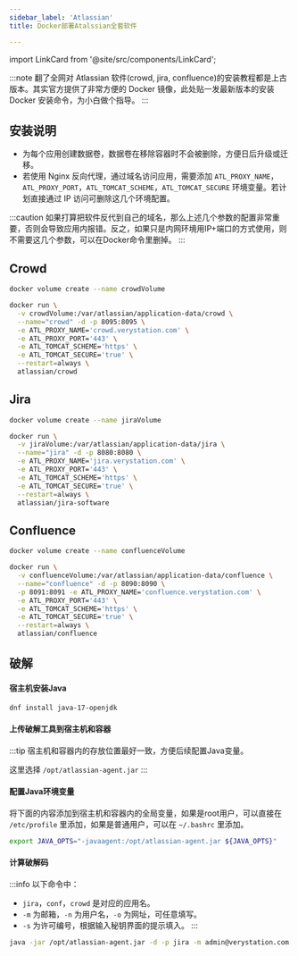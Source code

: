 ```yaml
---
sidebar_label: 'Atlassian'
title: Docker部署Atalssian全套软件

---
```


import LinkCard from '@site/src/components/LinkCard';

:::note
翻了全网对 Atlassian 软件(crowd, jira, confluence)的安装教程都是上古版本。其实官方提供了非常方便的 Docker 镜像，此处贴一发最新版本的安装 Docker 安装命令，为小白做个指导。
:::

## 安装说明

- 为每个应用创建数据卷，数据卷在移除容器时不会被删除，方便日后升级或迁移。
- 若使用 Nginx 反向代理，通过域名访问应用，需要添加 `ATL_PROXY_NAME`，`ATL_PROXY_PORT`，`ATL_TOMCAT_SCHEME`，`ATL_TOMCAT_SECURE` 环境变量。若计划直接通过 IP 访问可删除这几个环境配置。

:::caution
如果打算把软件反代到自己的域名，那么上述几个参数的配置非常重要，否则会导致应用内报错。反之，如果只是内网环境用IP+端口的方式使用，则不需要这几个参数，可以在Docker命令里删掉。
:::

## Crowd

```bash
docker volume create --name crowdVolume
```

```bash
docker run \
  -v crowdVolume:/var/atlassian/application-data/crowd \
  --name="crowd" -d -p 8095:8095 \
  -e ATL_PROXY_NAME='crowd.verystation.com' \
  -e ATL_PROXY_PORT='443' \
  -e ATL_TOMCAT_SCHEME='https' \
  -e ATL_TOMCAT_SECURE='true' \
  --restart=always \
  atlassian/crowd
```

## Jira

```bash
docker volume create --name jiraVolume
```

```bash
docker run \
  -v jiraVolume:/var/atlassian/application-data/jira \
  --name="jira" -d -p 8080:8080 \
  -e ATL_PROXY_NAME='jira.verystation.com' \
  -e ATL_PROXY_PORT='443' \
  -e ATL_TOMCAT_SCHEME='https' \
  -e ATL_TOMCAT_SECURE='true' \
  --restart=always \
  atlassian/jira-software
```

## Confluence

```bash
docker volume create --name confluenceVolume

docker run \
  -v confluenceVolume:/var/atlassian/application-data/confluence \
  --name="confluence" -d -p 8090:8090 \
  -p 8091:8091 -e ATL_PROXY_NAME='confluence.verystation.com' \
  -e ATL_PROXY_PORT='443' \
  -e ATL_TOMCAT_SCHEME='https' \
  -e ATL_TOMCAT_SECURE='true' \
  --restart=always \
  atlassian/confluence
```

## 破解

#### 宿主机安装Java

```bash
dnf install java-17-openjdk
```

#### 上传破解工具到宿主机和容器

:::tip
宿主机和容器内的存放位置最好一致，方便后续配置Java变量。

这里选择 `/opt/atlassian-agent.jar`
:::

#### 配置Java环境变量

将下面的内容添加到宿主机和容器内的全局变量，如果是root用户，可以直接在 `/etc/profile` 里添加，如果是普通用户，可以在 `~/.bashrc` 里添加。

```bash
export JAVA_OPTS="-javaagent:/opt/atlassian-agent.jar ${JAVA_OPTS}"
```

#### 计算破解码

:::info
以下命令中：
- `jira`，`conf`，`crowd` 是对应的应用名。
- `-m` 为邮箱，`-n` 为用户名，`-o` 为网址，可任意填写。
- `-s` 为许可编号，根据输入秘钥界面的提示填入。
:::

```bash
java -jar /opt/atlassian-agent.jar -d -p jira -m admin@verystation.com -n admin -o https://verystation.com -s BTHV-5X2G-8XNJ-ZHZG
```